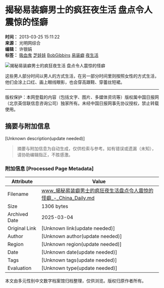 # 揭秘易装癖男士的疯狂夜生活 盘点令人震惊的怪癖

**时间：** 2013-03-25 15:11:22  
**来源：** 光明网综合  
**编辑：** 许银娟  
**标签：** [吸血鬼](http://search.chinadaily.com.cn/searchcn.jsp?searchText=%E5%90%B8%E8%A1%80%E9%AC%BC) [芝娃娃](http://search.chinadaily.com.cn/searchcn.jsp?searchText=%E8%8A%9D%E5%A8%83%E5%A8%83) [BobGibbins](http://search.chinadaily.com.cn/searchen.jsp?searchText=BobGibbins) [易装癖](http://search.chinadaily.com.cn/searchcn.jsp?searchText=%E6%98%93%E8%A3%85%E7%99%96) [夜生活](http://search.chinadaily.com.cn/searchcn.jsp?searchText=%E5%A4%9C%E7%94%9F%E6%B4%BB)

![揭秘易装癖男士的疯狂夜生活 盘点令人震惊的怪癖](../../attachement/jpg/site1/20130325/eca86bd9ddb212ba3c013b.jpg)

这些男人部分时间以男人的方式生活，在另一部分时间里则按照女性的方式生活，他们会涂上口红、画上眼线眼影，也会穿高跟鞋、穿蕾丝短裙。

---

版权保护：本网登载的内容（包括文字、图片、多媒体资讯等）版权属中国日报网（北京英信联信息咨询公司）独家所有。未经中国日报网事先协议授权，禁止转载使用。
<!-- tcd_original_link http://www.chinadaily.com.cn/dfpd/2013-03/25/content_16343379_3.htm -->


## 摘要与附加信息

<!-- tcd_abstract -->
[Unknown description(update needed)]
<!-- tcd_abstract_end -->

> 摘要与附加信息为自动生成，仅供检索与参考。如有错误或遗漏（未知），请协助编辑指正，不胜感激。

### 附加信息 [Processed Page Metadata]

| Attribute       | Value                                  |
|-----------------|----------------------------------------|
| Filename        | www_揭秘易装癖男士的疯狂夜生活盘点令人震惊的怪癖_-_China_Daily.md                             |
| Size            | 1306 bytes                           |
| Archived Date   | 2025-03-04                             |
| Original Link   | [Unknown link(update needed)]                       |
| Author          | [Unknown author(update needed)]                               |
| Region          | [Unknown region(update needed)]                               |
| Date            | [Unknown date(update needed)]                                 |
| Tags            | [Unknown tags(update needed)]                                 |
| Evaluation            | [Unknown type(update needed)]                                 |
<!-- tcd_table_end -->

本文由多元性别中文数字档案馆归档整理，仅供浏览。版权归原作者所有。
